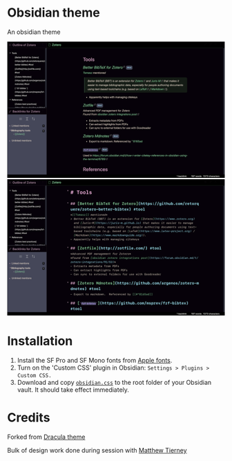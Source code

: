 Obsidian theme
==============
An obsidian theme

![display-mode](display-mode.png)
![edit-mode](edit-mode.png)

Installation
============
1. Install the SF Pro and SF Mono fonts from [Apple
   fonts](https://developer.apple.com/fonts/).
1. Turn on the 'Custom CSS' plugin in Obsidian: `Settings > Plugins > Custom CSS.`
1. Download and copy [`obsidian.css`](./obsidian.css) to the root folder of
   your Obsidian vault. It should take effect immediately.

Credits
=======
Forked from [Dracula theme](https://draculatheme.com/obsidian)

Bulk of design work done during session with [Matthew Tierney](https://matttierney.com/)
